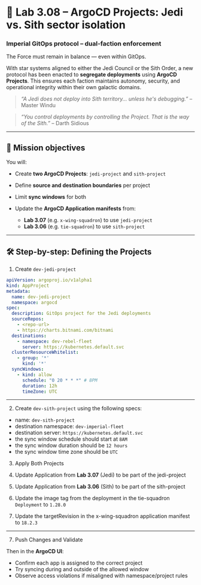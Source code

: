 # 🧭 Lab 3.08 – ArgoCD Projects: Jedi vs. Sith sector isolation

### **Imperial GitOps protocol – dual-faction enforcement**

The Force must remain in balance — even within GitOps.

With star systems aligned to either the Jedi Council or the Sith Order, a new protocol has been enacted to **segregate deployments** using **ArgoCD Projects**. This ensures each faction maintains autonomy, security, and operational integrity within their own galactic domains.

> *“A Jedi does not deploy into Sith territory... unless he's debugging.”* – Master Windu

> *“You control deployments by controlling the Project. That is the way of the Sith.”* – Darth Sidious

---

## 🎯 Mission objectives

You will:

* Create **two ArgoCD Projects**: `jedi-project` and `sith-project`
* Define **source and destination boundaries** per project
* Limit **sync windows** for both
* Update the **ArgoCD Application manifests** from:

  * **Lab 3.07** (e.g. `x-wing-squadron`) to use `jedi-project`
  * **Lab 3.06** (e.g. `tie-squadron`) to use `sith-project`

---

## 🛠️ Step-by-step: Defining the Projects

1. Create `dev-jedi-project`

```yaml
apiVersion: argoproj.io/v1alpha1
kind: AppProject
metadata:
  name: dev-jedi-project
  namespace: argocd
spec:
  description: GitOps project for the Jedi deployments
  sourceRepos:
    - <repo-url>
    - https://charts.bitnami.com/bitnami
  destinations:
    - namespace: dev-rebel-fleet
      server: https://kubernetes.default.svc
  clusterResourceWhitelist:
    - group: '*'
      kind: '*'
  syncWindows:
    - kind: allow
      schedule: "0 20 * * *" # 8PM
      duration: 12h
      timeZone: UTC
```

---

2. Create `dev-sith-project` using the following specs:

- name: `dev-sith-project`
- destination namespace: `dev-imperial-fleet`
- destination server: `https://kubernetes.default.svc`
- the sync window schedule should start at `8AM`
- the sync window duration should be `12 hours`
- the sync window time zone should be `UTC`

3. Apply Both Projects

4. Update Application from **Lab 3.07** (Jedi) to be part of the jedi-project

5. Update Application from **Lab 3.06** (Sith) to be part of the sith-project

6. Update the image tag from the deployment in the tie-squadron `Deployment` to `1.28.0`

7. Update the targetRevision in the x-wing-squadron application manifest to `18.2.3`

---

7. Push Changes and Validate

Then in the **ArgoCD UI**:

* Confirm each app is assigned to the correct project
* Try syncing during and outside of the allowed window
* Observe access violations if misaligned with namespace/project rules